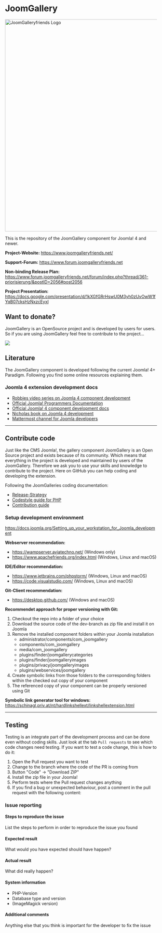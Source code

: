 # JoomGallery

<img src="https://www.joomgalleryfriends.net/images/modulbilder/logo-joomgalleryfriends.svg" width="700" title="JoomGalleryfriends Logo">

This is the repository of the JoomGallery component for Joomla! 4 and newer.

**Project-Website:**
https://www.joomgalleryfriends.net/

**Support-Forum:**
https://www.forum.joomgalleryfriends.net

**Non-binding Release Plan:**
https://www.forum.joomgalleryfriends.net/forum/index.php?thread/361-priorisierung/&postID=2056#post2056

**Project Presentation:**
https://docs.google.com/presentation/d/1kXGfGRrHswU0M3yh0zUvOwW1fYqB07cksHzNxzcEyxI

## Want to donate?

JoomGallery is an OpenSource project and is developed by users for users. So if you are using JoomGallery feel free to contribute to the project...

[![](https://www.paypalobjects.com/en_US/i/btn/btn_donateCC_LG.gif)](https://www.paypal.com/cgi-bin/webscr?cmd=_s-xclick&hosted_button_id=2TBYDQ88VH4PW)

## Literature

The JoomGallery component is developed following the current Joomla! 4+ Paradigm. Following you find some online resources explaining them.

### Joomla 4 extension development docs
- [Robbies video series on Joomla 4 component development](https://www.youtube.com/playlist?list=PLzio09PZm6TuXGnu-ptpVb90Szkawy9IV)
- [Official Joomla! Programmers Documentation](https://manual.joomla.org/)
- [Official Joomla! 4 component development docs](https://docs.joomla.org/J4.x:Developing_an_MVC_Component/Introduction)
- [Nicholas book on Joomla 4 development](https://www.dionysopoulos.me/book.html)
- [Mattermost channel for Joomla developers](https://joomlacommunity.cloud.mattermost.com/main/channels/extension-development-room)

<hr>

## Contribute code

Just like the CMS Joomla!, the gallery component JoomGallery is an Open Source project and exists because of its community. Which means that everything in the project is developed and maintained by users of the JoomGallery.
Therefore we ask you to use your skills and knowledge to contribute to the project. Here on GitHub you can help coding and developing the extension.

Following the JoomGalleries coding documentation:

- [Release-Strategy](docs/Releasestrategy.md)
- [Codestyle guide for PHP](docs/Codestyleguide.md)
- [Contribution guide](/docs/Contribution.md)

### Setup development environment
https://docs.joomla.org/Setting_up_your_workstation_for_Joomla_development

**Webserver recommendation:**
- https://wampserver.aviatechno.net/ (Windows only)
- https://www.apachefriends.org/index.html (Windows, Linux and macOS)

**IDE/Editor recommendation:**
- https://www.jetbrains.com/phpstorm/ (Windows, Linux and macOS)
- https://code.visualstudio.com/ (Windows, Linux and macOS)

**Git-Client recommendation:**
- https://desktop.github.com/ (Windows and macOS)

**Recommendet approach for proper versioning with Git:**
1. Checkout the repo into a folder of your choice
2. Download the source code of the dev-branch as zip file and install it on Joomla
3. Remove the installed component folders within your Joomla installation
   - administrator/components/com_joomgallery
   - components/com_joomgallery
   - media/com_joomgallery
   - plugins/finder/joomgallerycategories
   - plugins/finder/joomgalleryimages
   - plugins/privacy/joomgalleryimages
   - plugins/webservices/joomgallery
4. Create symbolic links from those folders to the corresponding folders within the checked out copy of your component
5. The referenced copy of your component can be properly versioned using Git

**Symbolic link generator tool for windows:**
https://schinagl.priv.at/nt/hardlinkshellext/linkshellextension.html

<hr>

## Testing

Testing is an integrate part of the development process and can be done even without coding skills. Just look at the tab `Pull requests` to see which code changes need testing. If you want to test a code change, this is how to do it:

1. Open the Pull request you want to test
2. Change to the branch where the code of the PR is coming from
3. Button "Code" -> "Download ZIP"
4. Install the zip file in your Joomla!
5. Perform tests where the Pull request changes anything
6. If you find a bug or unexpected behaviour, post a comment in the pull request with the following content:

### Issue reporting

#### Steps to reproduce the issue
List the steps to perform in order to reproduce the issue you found
#### Expected result
What would you have expected should have happen?
#### Actual result
What did really happen?
#### System information
- PHP-Version
- Database type and version
- (ImageMagick version)
#### Additional comments
Anything else that you think is important for the developer to fix the issue

